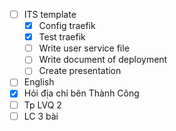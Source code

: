- [ ] ITS template
	- [x] Config traefik
	- [x] Test traefik
	- [ ] Write user service file
	- [ ] Write document of deployment
	- [ ] Create presentation
- [ ] English
- [x] Hỏi địa chỉ bên Thành Công
- [ ] Tp LVQ 2
- [ ] LC 3 bài